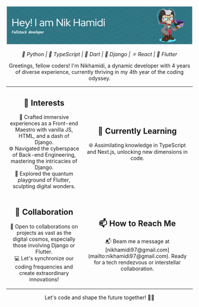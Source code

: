 <!-- Header -->
<p align="center">
  <img src="https://github.com/nikhamidi/nikhamidi/blob/main/github-header-image.png" alt="Header Image">
</p>

<!-- Expertise -->
<p align="center">
  <em>🐍 Python | 📘 TypeScript | 🎯 Dart | 🐍 Django | ⚛️ React | 🚀 Flutter</em>
</p>

<!-- Introduction -->
<p align="center">
  Greetings, fellow coders! I'm Nikhamidi, a dynamic developer with 4 years of diverse experience, currently thriving in my 4th year of the coding odyssey.
</p>

<!-- Grid Layout -->
<table align="center">
  <tr>
    <td align="center">
      <h2>👀 Interests</h2>
      <p>
        🎨 Crafted immersive experiences as a Front-end Maestro with vanilla JS, HTML, and a dash of Django.<br>
        ⚙️ Navigated the cyberspace of Back-end Engineering, mastering the intricacies of Django.<br>
        🚀 Explored the quantum playground of Flutter, sculpting digital wonders.
      </p>
    </td>
    <td align="center">
      <h2>🌱 Currently Learning</h2>
      <p>
        🌐 Assimilating knowledge in TypeScript and Next.js, unlocking new dimensions in code.
      </p>
    </td>
  </tr>
  <tr>
    <td align="center">
      <h2>💞️ Collaboration</h2>
      <p>
        🚀 Open to collaborations on projects as vast as the digital cosmos, especially those involving Django or Flutter.<br>
        💻 Let's synchronize our coding frequencies and create extraordinary innovations!
      </p>
    </td>
    <td align="center">
      <h2>📫 How to Reach Me</h2>
      <p>
        📬 Beam me a message at [nikhamidi97@gmail.com](mailto:nikhamidi97@gmail.com). Ready for a tech rendezvous or interstellar collaboration.
      </p>
    </td>
  </tr>
</table>

<!-- Closing -->
<p align="center">
  Let's code and shape the future together! 🚀✨
</p>
